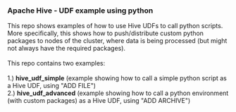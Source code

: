 <h3>Apache Hive - UDF example using python</h3>

<p>
This repo shows examples of how to use Hive UDFs to call python scripts. More specifically, this shows how to push/distribute custom python packages to nodes of the cluster, where data is being processed (but might not always have the required packages).
<br>
<br>This repo contains two examples:
<br>
<br>1.) <strong>hive_udf_simple</strong> (example showing how to call a simple python script as a Hive UDF, using "ADD FILE")
<br>2.) <strong>hive_udf_advanced</strong> (example showing how to call a python environment (with custom packages) as a Hive UDF, using "ADD ARCHIVE")
<br>
</p>
